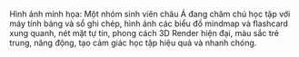 Hình ảnh minh họa: Một nhóm sinh viên châu Á đang chăm chú học tập với máy tính bảng và sổ ghi chép, hình ảnh các biểu đồ mindmap và flashcard xung quanh, nét mặt tự tin, phong cách 3D Render hiện đại, màu sắc trẻ trung, năng động, tạo cảm giác học tập hiệu quả và nhanh chóng.